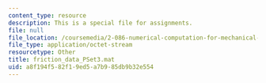 ```yaml
---
content_type: resource
description: This is a special file for assignments.
file: null
file_location: /coursemedia/2-086-numerical-computation-for-mechanical-engineers-fall-2012/a8f194f582f19ed5a7b985db9b32e554_friction_data_PSet3.mat
file_type: application/octet-stream
resourcetype: Other
title: friction_data_PSet3.mat
uid: a8f194f5-82f1-9ed5-a7b9-85db9b32e554
---
```

